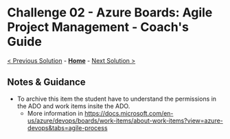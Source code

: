 # Challenge 02 - Azure Boards: Agile Project Management - Coach's Guide 

[< Previous Solution](./Solution-01.md) - **[Home](./README.md)** - [Next Solution >](./Solution-03.md)

## Notes & Guidance

- To archive this item the student have to understand the permissions in the ADO and work items insite the ADO.
  - More information in https://docs.microsoft.com/en-us/azure/devops/boards/work-items/about-work-items?view=azure-devops&tabs=agile-process
